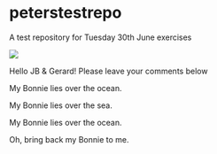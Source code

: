 # peterstestrepo
A test repository for Tuesday 30th June exercises

![](https://peterhanleynewbucket.s3-ap-southeast-2.amazonaws.com/peter.jpg)

Hello JB & Gerard! Please leave your comments below

My Bonnie lies over the ocean.

  My Bonnie lies over the sea.

  My Bonnie lies over the ocean.

  Oh, bring back my Bonnie to me.

